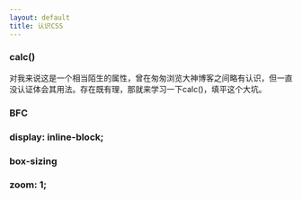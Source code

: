 ```yaml
---
layout: default
title: 认识CSS
---
```


### calc()

对我来说这是一个相当陌生的属性，曾在匆匆浏览大神博客之间略有认识，但一直没认证体会其用法。存在既有理，那就来学习一下calc()，填平这个大坑。


### BFC

### display: inline-block;

### box-sizing

### zoom: 1;
